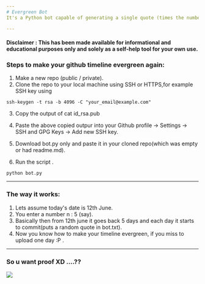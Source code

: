 ```yaml
---
# Evergreen Bot
It's a Python bot capable of generating a single quote (times the number of days given) and store it in bot.txt ....Everything is done in past :P XD

---
```


#### Disclaimer : This has been made available for informational and educational purposes only and solely as a self-help tool for your own use.
### Steps to make your github timeline evergreen again: 

1. Make a new repo (public / private). 
2. Clone the repo to your local machine using SSH or HTTPS,for example SSH key using <br>
```
ssh-keygen -t rsa -b 4096 -C "your_email@example.com"
```
3. Copy the output of cat id_rsa.pub<br>
4. Paste the above copied outpur into your Github profile -> Settings -> SSH and GPG Keys -> Add new SSH key.


5. Download bot.py only and paste it in your cloned repo(which was empty or had readme.md).
6. Run the script .
```
python bot.py
```

---
### The way it works: 
1. Lets assume today's date is 12th June.
2. You enter a number n : 5 (say).
3. Basically then from 12th june it goes back 5 days and each day it starts to commit(puts a random quote in bot.txt).
4. Now you know how to make your timeline evergreen, if you miss to upload one day :P .

---
### So u want proof XD ....??
![](https://github.com/Sayantan-world/Quote_bot/blob/master/Images/commits.png?raw=true)
